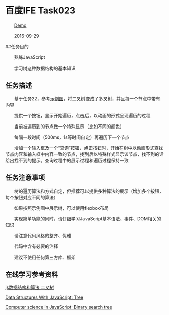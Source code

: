 # 百度IFE Task023

　　[Demo][1]

　　2016-09-29

##任务目的
  
　　熟练JavaScript

　　学习树这种数据结构的基本知识
  
## 任务描述

　　基于任务22，参考[示例图][2]，将二叉树变成了多叉树，并且每一个节点中带有内容

　　提供一个按钮，显示开始遍历，点击后，以动画的形式呈现遍历的过程
   
　　当前被遍历到的节点做一个特殊显示（比如不同的颜色）
   
　　每隔一段时间（500ms，1s等时间自定）再遍历下一个节点
   
　　增加一个输入框及一个“查询”按钮，点击按钮时，开始在树中以动画形式查找节点内容和输入框中内容一致的节点，找到后以特殊样式显示该节点，找不到的话给出找不到的提示。查询过程中的展示过程和遍历过程保持一致
   
 

## 任务注意事项
   
　　树的遍历算法和方式自定，但推荐可以提供多种算法的展示（增加多个按钮，每个按钮对应不同的算法）

　　如果按照示例图中展示树，可以使用flexbox布局
  
　　实现简单功能的同时，请仔细学习JavaScript基本语法、事件、DOM相关的知识
  
　　请注意代码风格的整齐、优雅
  
　　代码中含有必要的注释
  
　　建议不使用任何第三方库、框架
   
## 在线学习参考资料
   
   [js数据结构和算法 二叉树][3]
   
   [Data Structures With JavaScript: Tree][4]
   
   [Computer science in JavaScript: Binary search tree][5]
   
[1]: https://github.com/ZowieGong/demo/blob/master/IFE%20Task/task023/index.html
[2]: ./task_2_23_1.jpg

[3]: https://segmentfault.com/a/1190000000740261
[4]: https://code.tutsplus.com/articles/data-structures-with-javascript-tree--cms-23393
[5]: https://www.nczonline.net/blog/2009/06/09/computer-science-in-javascript-binary-search-tree-part-1/